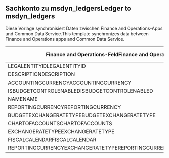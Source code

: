 ## <a name="ledger-to-msdyn_ledgers"></a><span data-ttu-id="eced9-101">Sachkonto zu msdyn_ledgers</span><span class="sxs-lookup"><span data-stu-id="eced9-101">Ledger to msdyn_ledgers</span></span>

<span data-ttu-id="eced9-102">Diese Vorlage synchronisiert Daten zwischen Finance and Operations-Apps und Common Data Service.</span><span class="sxs-lookup"><span data-stu-id="eced9-102">This template synchronizes data between Finance and Operations apps and Common Data Service.</span></span>

<span data-ttu-id="eced9-103">Finance and Operations-Feld</span><span class="sxs-lookup"><span data-stu-id="eced9-103">Finance and Operations field</span></span> | <span data-ttu-id="eced9-104">Zuordnungstyp</span><span class="sxs-lookup"><span data-stu-id="eced9-104">Map type</span></span> | <span data-ttu-id="eced9-105">Anderes Dynamics 365-Feld</span><span class="sxs-lookup"><span data-stu-id="eced9-105">Other Dynamics 365 field</span></span> | <span data-ttu-id="eced9-106">Standardwert</span><span class="sxs-lookup"><span data-stu-id="eced9-106">Default value</span></span>
---|---|---|---
<span data-ttu-id="eced9-107">LEGALENTITYID</span><span class="sxs-lookup"><span data-stu-id="eced9-107">LEGALENTITYID</span></span> | >> | <span data-ttu-id="eced9-108">msdyn_company.cdm_companycode</span><span class="sxs-lookup"><span data-stu-id="eced9-108">msdyn_company.cdm_companycode</span></span> | 
<span data-ttu-id="eced9-109">DESCRIPTION</span><span class="sxs-lookup"><span data-stu-id="eced9-109">DESCRIPTION</span></span> | >> | <span data-ttu-id="eced9-110">msdyn_description</span><span class="sxs-lookup"><span data-stu-id="eced9-110">msdyn_description</span></span> | 
<span data-ttu-id="eced9-111">ACCOUNTINGCURRENCY</span><span class="sxs-lookup"><span data-stu-id="eced9-111">ACCOUNTINGCURRENCY</span></span> | >> | <span data-ttu-id="eced9-112">msdyn_accountingcurrency.isocurrencycode</span><span class="sxs-lookup"><span data-stu-id="eced9-112">msdyn_accountingcurrency.isocurrencycode</span></span> | 
<span data-ttu-id="eced9-113">ISBUDGETCONTROLENABLED</span><span class="sxs-lookup"><span data-stu-id="eced9-113">ISBUDGETCONTROLENABLED</span></span> | >> | <span data-ttu-id="eced9-114">msdyn_isbudgetcontrolenabled</span><span class="sxs-lookup"><span data-stu-id="eced9-114">msdyn_isbudgetcontrolenabled</span></span> | 
<span data-ttu-id="eced9-115">NAME</span><span class="sxs-lookup"><span data-stu-id="eced9-115">NAME</span></span> | >> | <span data-ttu-id="eced9-116">msdyn_name</span><span class="sxs-lookup"><span data-stu-id="eced9-116">msdyn_name</span></span> | 
<span data-ttu-id="eced9-117">REPORTINGCURRENCY</span><span class="sxs-lookup"><span data-stu-id="eced9-117">REPORTINGCURRENCY</span></span> | >> | <span data-ttu-id="eced9-118">msdyn_reportingcurrency.isocurrencycode</span><span class="sxs-lookup"><span data-stu-id="eced9-118">msdyn_reportingcurrency.isocurrencycode</span></span> | 
<span data-ttu-id="eced9-119">BUDGETEXCHANGERATETYPE</span><span class="sxs-lookup"><span data-stu-id="eced9-119">BUDGETEXCHANGERATETYPE</span></span> | >> | <span data-ttu-id="eced9-120">msdyn_budgetexchangeratetype.msdyn_name</span><span class="sxs-lookup"><span data-stu-id="eced9-120">msdyn_budgetexchangeratetype.msdyn_name</span></span> | 
<span data-ttu-id="eced9-121">CHARTOFACCOUNTS</span><span class="sxs-lookup"><span data-stu-id="eced9-121">CHARTOFACCOUNTS</span></span> | >> | <span data-ttu-id="eced9-122">msdyn_chartofaccounts.msdyn_name</span><span class="sxs-lookup"><span data-stu-id="eced9-122">msdyn_chartofaccounts.msdyn_name</span></span> | 
<span data-ttu-id="eced9-123">EXCHANGERATETYPE</span><span class="sxs-lookup"><span data-stu-id="eced9-123">EXCHANGERATETYPE</span></span> | >> | <span data-ttu-id="eced9-124">msdyn_exchangeratetype.msdyn_name</span><span class="sxs-lookup"><span data-stu-id="eced9-124">msdyn_exchangeratetype.msdyn_name</span></span> | 
<span data-ttu-id="eced9-125">FISCALCALENDAR</span><span class="sxs-lookup"><span data-stu-id="eced9-125">FISCALCALENDAR</span></span> | >> | <span data-ttu-id="eced9-126">msdyn_fiscalcalendar.msdyn_calendar</span><span class="sxs-lookup"><span data-stu-id="eced9-126">msdyn_fiscalcalendar.msdyn_calendar</span></span> | 
<span data-ttu-id="eced9-127">REPORTINGCURRENCYEXCHANGERATETYPE</span><span class="sxs-lookup"><span data-stu-id="eced9-127">REPORTINGCURRENCYEXCHANGERATETYPE</span></span> | >> | <span data-ttu-id="eced9-128">msdyn_reportingcurrencyexchangeratetype.msdyn_name</span><span class="sxs-lookup"><span data-stu-id="eced9-128">msdyn_reportingcurrencyexchangeratetype.msdyn_name</span></span> | 
